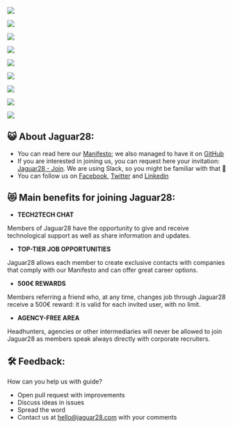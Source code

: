 ![](http://i.imgur.com/hJaECU1.png)

![](http://i.imgur.com/T0d21OY.png)

![](http://i.imgur.com/HbF05LT.png)

![](http://i.imgur.com/gCMUtDv.png)

![](http://i.imgur.com/u7uKdBF.png)

![](http://i.imgur.com/95gDzLZ.png)

![](http://i.imgur.com/IiimN5K.png)

![](http://i.imgur.com/p2O3JoB.png)

![](http://i.imgur.com/fWiPkBH.png)

## 😺 About Jaguar28:

- You can read here our [Manifesto](https://medium.com/jaguar28/jaguar28-manifesto-9-points-for-rewriting-the-relation-between-companies-and-tech-professionals-fbd9226a5098); we also managed to have it on [GitHub](https://github.com/Jaguar28/Jaguar28-Manifesto)
- If you are interested in joining us, you can request here your invitation: [Jaguar28 - Join](http://www.jaguar28.com/join/). We are using Slack, so you might be familiar with that 🤘
- You can follow us on [Facebook](https://www.facebook.com/jaguar28team/), [Twitter](https://twitter.com/jaguar28team) and [Linkedin](https://www.linkedin.com/company-beta/11043440/)

## 😻 Main benefits for joining Jaguar28:

- **TECH2TECH CHAT**

Members of Jaguar28 have the opportunity to give and receive technological support as well as share information and updates.
- **TOP-TIER JOB OPPORTUNITIES**

Jaguar28 allows each member to create exclusive contacts with companies that comply with our Manifesto and can offer great career options.
- **500€ REWARDS**

Members referring a friend who, at any time, changes job through Jaguar28 receive a 500€ reward: it is valid for each invited user, with no limit.
- **AGENCY-FREE AREA**

Headhunters, agencies or other intermediaries will never be allowed to join Jaguar28 as members speak always directly with corporate recruiters.

## 🛠 Feedback:

How can you help us with guide?

- Open pull request with improvements
- Discuss ideas in issues
- Spread the word
- Contact us at hello@jaguar28.com with your comments
